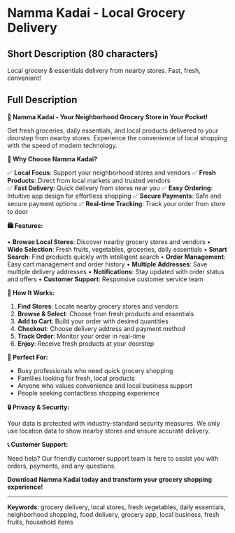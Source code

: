 # Namma Kadai - Local Grocery Delivery

## Short Description (80 characters)
Local grocery & essentials delivery from nearby stores. Fast, fresh, convenient!

## Full Description

**🛒 Namma Kadai - Your Neighborhood Grocery Store in Your Pocket!**

Get fresh groceries, daily essentials, and local products delivered to your doorstep from nearby stores. Experience the convenience of local shopping with the speed of modern technology.

**🌟 Why Choose Namma Kadai?**

✅ **Local Focus**: Support your neighborhood stores and vendors
✅ **Fresh Products**: Direct from local markets and trusted vendors  
✅ **Fast Delivery**: Quick delivery from stores near you
✅ **Easy Ordering**: Intuitive app design for effortless shopping
✅ **Secure Payments**: Safe and secure payment options
✅ **Real-time Tracking**: Track your order from store to door

**🛍️ Features:**

• **Browse Local Stores**: Discover nearby grocery stores and vendors
• **Wide Selection**: Fresh fruits, vegetables, groceries, daily essentials
• **Smart Search**: Find products quickly with intelligent search
• **Order Management**: Easy cart management and order history
• **Multiple Addresses**: Save multiple delivery addresses
• **Notifications**: Stay updated with order status and offers
• **Customer Support**: Responsive customer service team

**📱 How It Works:**

1. **Find Stores**: Locate nearby grocery stores and vendors
2. **Browse & Select**: Choose from fresh products and essentials
3. **Add to Cart**: Build your order with desired quantities
4. **Checkout**: Choose delivery address and payment method
5. **Track Order**: Monitor your order in real-time
6. **Enjoy**: Receive fresh products at your doorstep

**🎯 Perfect For:**

- Busy professionals who need quick grocery shopping
- Families looking for fresh, local products
- Anyone who values convenience and local business support
- People seeking contactless shopping experience

**🔒 Privacy & Security:**

Your data is protected with industry-standard security measures. We only use location data to show nearby stores and ensure accurate delivery.

**📞 Customer Support:**

Need help? Our friendly customer support team is here to assist you with orders, payments, and any questions.

**Download Namma Kadai today and transform your grocery shopping experience!**

---

**Keywords**: grocery delivery, local stores, fresh vegetables, daily essentials, neighborhood shopping, food delivery, grocery app, local business, fresh fruits, household items
